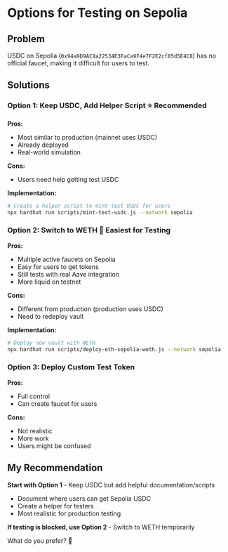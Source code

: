 # Options for Testing on Sepolia

## Problem
USDC on Sepolia (`0x94a9D9AC8a22534E3FaCa9F4e7F2E2cf85d5E4C8`) has no official faucet, making it difficult for users to test.

## Solutions

### Option 1: Keep USDC, Add Helper Script ⭐ Recommended
**Pros:**
- Most similar to production (mainnet uses USDC)
- Already deployed
- Real-world simulation

**Cons:**
- Users need help getting test USDC

**Implementation:**
```bash
# Create a helper script to mint test USDC for users
npx hardhat run scripts/mint-test-usdc.js --network sepolia
```

### Option 2: Switch to WETH 🌟 Easiest for Testing
**Pros:**
- Multiple active faucets on Sepolia
- Easy for users to get tokens
- Still tests with real Aave integration
- More liquid on testnet

**Cons:**
- Different from production (production uses USDC)
- Need to redeploy vault

**Implementation:**
```bash
# Deploy new vault with WETH
npx hardhat run scripts/deploy-eth-sepolia-weth.js --network sepolia
```

### Option 3: Deploy Custom Test Token
**Pros:**
- Full control
- Can create faucet for users

**Cons:**
- Not realistic
- More work
- Users might be confused

## My Recommendation

**Start with Option 1** - Keep USDC but add helpful documentation/scripts
- Document where users can get Sepolia USDC
- Create a helper for testers
- Most realistic for production testing

**If testing is blocked, use Option 2** - Switch to WETH temporarily

What do you prefer? 🤔


